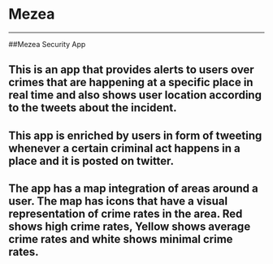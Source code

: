 # Mezea
---
##Mezea Security App

This is an app that provides alerts to users over crimes that are happening at a specific place in real time  and also  shows user location according to the tweets about the incident.
---
This app is enriched by users in form of tweeting whenever a certain criminal act happens in a place and it is posted on twitter.
---
The app has a map integration of areas around a user. The map has icons that have a visual representation of crime rates in the area. Red shows high crime rates, Yellow shows average crime rates and white shows minimal crime rates.
---
